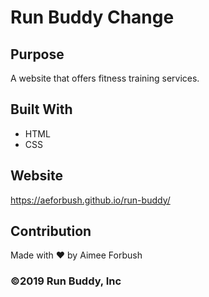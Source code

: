 # Run Buddy Change

## Purpose
A website that offers fitness training services.

## Built With
* HTML
* CSS

## Website
https://aeforbush.github.io/run-buddy/

## Contribution
Made with  &#10084;   by Aimee Forbush

### &copy;2019 Run Buddy, Inc

